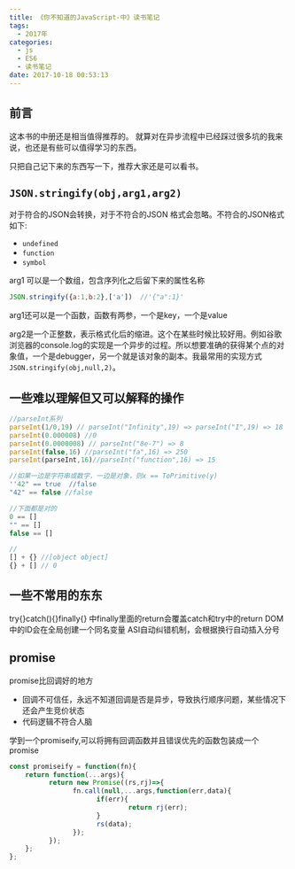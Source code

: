 ```yaml
---
title: 《你不知道的JavaScript-中》读书笔记
tags:
  - 2017年
categories:
  - js
  - ES6
  - 读书笔记
date: 2017-10-18 00:53:13
---
```


## 前言

这本书的中册还是相当值得推荐的。
就算对在异步流程中已经踩过很多坑的我来说，也还是有些可以值得学习的东西。

只把自己记下来的东西写一下，推荐大家还是可以看书。
<!--more-->

## `JSON.stringify(obj,arg1,arg2)`

对于符合的JSON会转换，对于不符合的JSON 格式会忽略。不符合的JSON格式如下:

+ `undefined`
+ `function`
+ `symbol`

arg1 可以是一个数组，包含序列化之后留下来的属性名称
```javascript
JSON.stringify({a:1,b:2},['a'])  //'{"a":1}'
```

arg1还可以是一个函数，函数有两参，一个是key，一个是value

arg2是一个正整数，表示格式化后的缩进。这个在某些时候比较好用。例如谷歌浏览器的console.log的实现是一个异步的过程。所以想要准确的获得某个点的对象值，一个是debugger，另一个就是该对象的副本。我最常用的实现方式`JSON.stringify(obj,null,2)`。

## 一些难以理解但又可以解释的操作

```javascript
//parseInt系列
parseInt(1/0,19) // parseInt("Infinity",19) => parseInt("I",19) => 18
parseInt(0.000008) //0
parseInt(0.0000008) // parseInt("8e-7") => 8
parseInt(false,16) //parseInt("fa",16) => 250
parseInt(parseInt,16)//parseInt("function",16) => 15

//如果一边是字符串或数字，一边是对象，则x == ToPrimitive(y)
''42" == true  //false
"42" == false //false

//下面都是对的
0 == []
"" == []
false == []

//
[] + {} //[object object]
{} + [] // 0
```

##  一些不常用的东东

try{}catch(){}finally{} 中finally里面的return会覆盖catch和try中的return
DOM中的ID会在全局创建一个同名变量
ASI自动纠错机制，会根据换行自动插入分号

## promise

promise比回调好的地方
+ 回调不可信任，永远不知道回调是否是异步，导致执行顺序问题，某些情况下还会产生竞价状态
+ 代码逻辑不符合人脑

学到一个promiseify,可以将拥有回调函数并且错误优先的函数包装成一个promise
```javascript
const promiseify = function(fn){
    return function(...args){
          return new Promise((rs,rj)=>{
                fn.call(null,...args,function(err,data){
                      if(err){
                              return rj(err);
                      }
                      rs(data);
                });
          });
    };
};
```